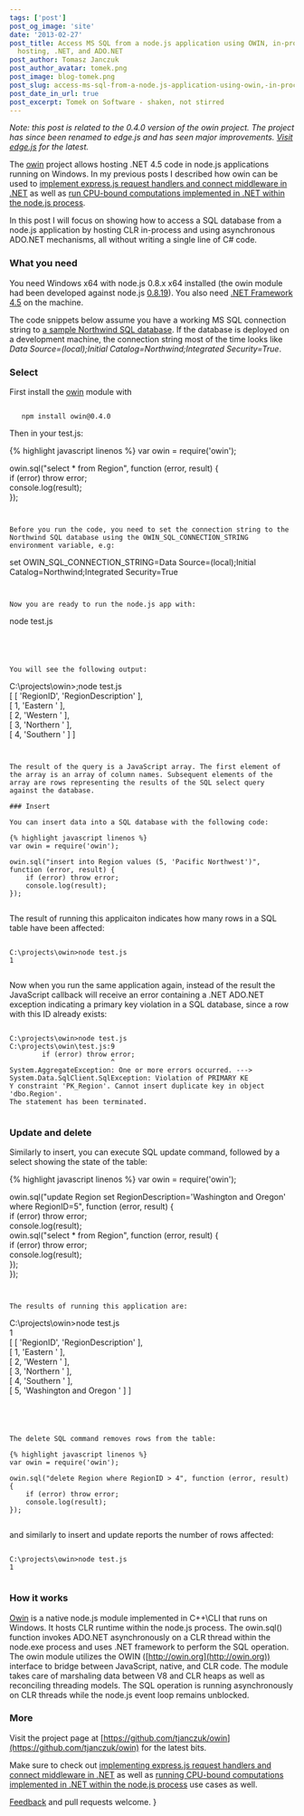 ```yaml
---
tags: ['post']
post_og_image: 'site'
date: '2013-02-27'  
post_title: Access MS SQL from a node.js application using OWIN, in-process CLR
  hosting, .NET, and ADO.NET
post_author: Tomasz Janczuk
post_author_avatar: tomek.png
post_image: blog-tomek.png
post_slug: access-ms-sql-from-a-node.js-application-using-owin,-in-process-clr-hosting,-.net,-and-ado.net
post_date_in_url: true
post_excerpt: Tomek on Software - shaken, not stirred
---
```





*Note: this post is related to the 0.4.0 version of the owin project. The project has since been renamed to edge.js and has seen major improvements. [Visit edge.js](http://tomasz.janczuk.org/2013/03/run-c-and-nodejs-code-in-process-with.html) for the latest.*  

The [owin](https://github.com/tjanczuk/owin) project allows hosting .NET 4.5 code in node.js applications running on Windows. In my previous posts I described how owin can be used to [implement express.js request handlers and connect middleware in .NET](http://tomasz.janczuk.org/2013/02/hosting-net-code-in-nodejs-applications.html) as well as [run CPU-bound computations implemented in .NET within the node.js process](http://tomasz.janczuk.org/2013/02/cpu-bound-workers-for-nodejs.html).  

In this post I will focus on showing how to access a SQL database from a node.js application by hosting CLR in-process and using asynchronous ADO.NET mechanisms, all without writing a single line of C# code.   

### What you need  

You need Windows x64 with node.js 0.8.x x64 installed (the owin module had been developed against node.js [0.8.19](http://nodejs.org/dist/v0.8.19/)). You also need [.NET Framework 4.5](http://www.microsoft.com/en-us/download/details.aspx?id=30653) on the machine.   

The code snippets below assume you have a working MS SQL connection string to [a sample Northwind SQL database](http://www.microsoft.com/en-us/download/details.aspx?id=23654). If the database is deployed on a development machine, the connection string most of the time looks like *Data Source=(local);Initial Catalog=Northwind;Integrated Security=True*.  

### Select  

First install the [owin](https://github.com/tjanczuk/owin) module with  

```

   npm install owin@0.4.0

```


Then in your test.js:

{% highlight javascript linenos %}
var owin = require('owin');  
  
owin.sql("select * from Region", function (error, result) {  
    if (error) throw error;  
    console.log(result);  
});
  

```


Before you run the code, you need to set the connection string to the Northwind SQL database using the OWIN_SQL_CONNECTION_STRING environment variable, e.g:

```

set OWIN_SQL_CONNECTION_STRING=Data Source=(local);Initial Catalog=Northwind;Integrated Security=True
  

```


Now you are ready to run the node.js app with:

```

node test.js
  

```




You will see the following output:

```

C:\projects\owin>;node test.js  
[ [ 'RegionID', 'RegionDescription' ],  
  [ 1, 'Eastern                                           ' ],  
  [ 2, 'Western                                           ' ],  
  [ 3, 'Northern                                          ' ],  
  [ 4, 'Southern                                          ' ] ]
  

```


The result of the query is a JavaScript array. The first element of the array is an array of column names. Subsequent elements of the array are rows representing the results of the SQL select query against the database. 

### Insert

You can insert data into a SQL database with the following code:

{% highlight javascript linenos %}
var owin = require('owin');  
  
owin.sql("insert into Region values (5, 'Pacific Northwest')", function (error, result) {  
    if (error) throw error;  
    console.log(result);  
});
  

```


The result of running this applicaiton indicates how many rows in a SQL table have been affected:

```

C:\projects\owin>node test.js  
1
  

```

Now when you run the same application again, instead of the result the JavaScript callback will receive an error containing a .NET ADO.NET exception indicating a primary key violation in a SQL database, since a row with this ID already exists:   







```

C:\projects\owin>node test.js  
C:\projects\owin\test.js:9  
        if (error) throw error;  
                         ^  
System.AggregateException: One or more errors occurred. ---> System.Data.SqlClient.SqlException: Violation of PRIMARY KE  
Y constraint 'PK_Region'. Cannot insert duplicate key in object 'dbo.Region'.  
The statement has been terminated.
  

```


### Update and delete

Similarly to insert, you can execute SQL update command, followed by a select showing the state of the table:

{% highlight javascript linenos %}
var owin = require('owin');  
  
owin.sql("update Region set RegionDescription='Washington and Oregon' where RegionID=5", function (error, result) {  
    if (error) throw error;  
    console.log(result);  
    owin.sql("select * from Region", function (error, result) {  
        if (error) throw error;  
        console.log(result);  
    });  
});
  

```


The results of running this application are:

```

C:\projects\owin>node test.js  
1  
[ [ 'RegionID', 'RegionDescription' ],  
  [ 1, 'Eastern                                           ' ],  
  [ 2, 'Western                                           ' ],  
  [ 3, 'Northern                                          ' ],  
  [ 4, 'Southern                                          ' ],  
  [ 5, 'Washington and Oregon                             ' ] ]
  

```




The delete SQL command removes rows from the table:

{% highlight javascript linenos %}
var owin = require('owin');  
  
owin.sql("delete Region where RegionID > 4", function (error, result) {  
    if (error) throw error;  
    console.log(result);  
});
  

```




and similarly to insert and update reports the number of rows affected:

```

C:\projects\owin>node test.js  
1
  

```




### How it works

[Owin](https://github.com/tjanczuk/owin) is a native node.js module implemented in C++\CLI that runs on Windows. It hosts CLR runtime within the node.js process. The owin.sql() function invokes ADO.NET asynchronously on a CLR thread within the node.exe process and uses .NET framework to perform the SQL operation. The owin module utilizes the OWIN ([http://owin.org](http://owin.org)) interface to bridge between JavaScript, native, and CLR code. The module takes care of marshaling data between V8 and CLR heaps as well as reconciling threading models. The SQL operation is running asynchronously on CLR threads while the node.js event loop remains unblocked. 

### More

Visit the project page at [https://github.com/tjanczuk/owin](https://github.com/tjanczuk/owin) for the latest bits.

Make sure to check out [implementing express.js request handlers and connect middleware in .NET](http://tomasz.janczuk.org/2013/02/hosting-net-code-in-nodejs-applications.html) as well as [running CPU-bound computations implemented in .NET within the node.js process](http://tomasz.janczuk.org/2013/02/cpu-bound-workers-for-nodejs.html) use cases as well. 

[Feedback](https://github.com/tjanczuk/owin/issues) and pull requests welcome.  }